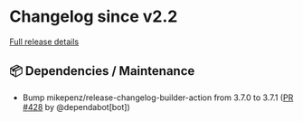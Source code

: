 # Changelog since v2.2

[Full release details](https://github.com/icosa-gallery/open-brush/compare/v2.2...49460f071648e119992a60ee52fec4d0c0cbdf9f)

## 📦 Dependencies / Maintenance

- Bump mikepenz/release-changelog-builder-action from 3.7.0 to 3.7.1 ([PR #428](https://github.com/icosa-gallery/open-brush/pull/428) by @dependabot[bot])





